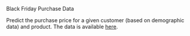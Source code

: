 Black Friday Purchase Data

Predict the purchase price for a given customer (based on demographic data) and product. The data is available [here](https://datahack.analyticsvidhya.com/contest/black-friday/).

